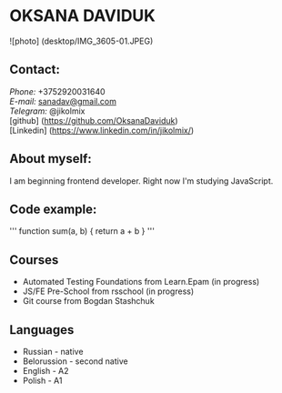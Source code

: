 # OKSANA DAVIDUK
![photo] (desktop/IMG_3605-01.JPEG)
## Contact: 
  *Phone:* +3752920031640 <br/>
  *E-mail:* sanadav@gmail.com <br />
  *Telegram:* @jikolmix <br />
  [github] (https://github.com/OksanaDaviduk) <br />
  [Linkedin] (https://www.linkedin.com/in/jikolmix/) <br />
 ## About myself:
 I am beginning frontend developer. Right now I'm studying JavaScript.
 ## Code example:
 ''' function sum(a, b) {
    return a + b
}
'''
## Courses
* Automated Testing Foundations from Learn.Epam (in progress)
*  JS/FE Pre-School from rsschool (in progress)
* Git course from Bogdan Stashchuk
## Languages
* Russian - native
* Belorussion - second native
* English - A2
* Polish - A1